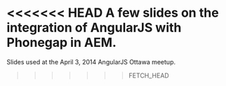 <<<<<<< HEAD
A few slides on the integration of AngularJS with Phonegap in AEM.
=======
Slides used at the April 3, 2014 AngularJS Ottawa meetup.
>>>>>>> FETCH_HEAD
